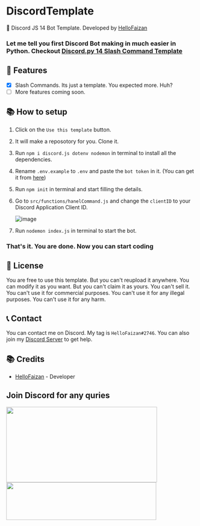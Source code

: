 # DiscordTemplate

🤖 Discord JS 14 Bot Template. Developed by [HelloFaizan](https://l.hellofaizan.me/)

### Let me tell you first Discord Bot making in much easier in Python. Checkout [Discord.py 14 Slash Command Template](https://github.com/hellofaizan/Discod.pyTemplate)

## 📝 Features

- [x] Slash Commands. Its just a template. You expected more. Huh?
- [ ] More features coming soon.

## 📚 How to setup

1. Click on the `Use this template` button.
2. It will make a reposotory for you. Clone it.
3. Run `npm i discord.js dotenv nodemon` in terminal to install all the dependencies.
4. Rename `.env.example` to `.env` and paste the `bot token` in it. (You can get it from [here](https://discord.com/developers/applications))
5. Run `npm init` in terminal and start filling the details.
6. Go to `src/functions/hanelCommand.js` and change the `clientID` to your Discord Application Client ID.


   ![image](https://user-images.githubusercontent.com/84437051/223615251-52ad4c64-bdcf-4f31-bdc5-87d68fa8fd2e.png)

7. Run `nodemon index.js` in terminal to start the bot.

### That's it. You are done. Now you can start coding

## 📜 License

You are free to use this template. But you can't reupload it anywhere. You can modify it as you want. But you can't claim it as yours. You can't sell it. You can't use it for commercial purposes. You can't use it for any illegal purposes. You can't use it for any harm.

## 📞 Contact

You can contact me on Discord. My tag is `HelloFaizan#2746`. You can also join my [Discord Server](https://discord.gg/invite/rraBbMQraQ) to get help.

## 📚 Credits

- [HelloFaizan](https://hellofaizan.me/) - Developer

## Join Discord for any quries

<a href="https://discord.com/users/890232380265222215">
     <img src="https://lanyard.cnrad.dev/api/890232380265222215?idleMessage=Just%20Chillin..." width="400" height="200" />
</a>
<br>
<a href="https://discord.gg/invite/rraBbMQraQ">
     <img src="https://invidget.switchblade.xyz/EHthxHRUmr" width="398" height="100" />
</a>
